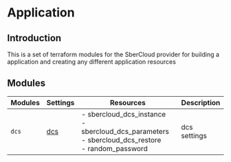 # Application

## Introduction

This is a set of terraform modules for the SberCloud provider for building a application and creating any different application resources

## Modules

| Modules | Settings | Resources | Description |
| --- | ---  | --- | --- |
| `dcs` |[dcs](dcs/README.md)| - sbercloud_dcs_instance<br> - sbercloud_dcs_parameters<br> - sbercloud_dcs_restore<br> - random_password | dcs settings |

